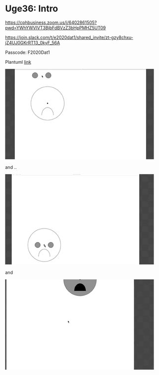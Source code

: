 # Uge36: Intro

https://cphbusiness.zoom.us/j/6402861505?pwd=YWhYWVlVT3BjbFdBVzZ3bHpPMHZ5UT09

https://join.slack.com/t/e2020dat1/shared_invite/zt-gzy8chxu-jZ4UJ0GKrRT13_0kyF_56A

Passcode: F2020Dat1

Plantuml [link](http://www.plantuml.com/plantuml/png/NPEnZjim38PtFqMsj5a2z0dI9kXI62tIeSseIAn3M1PLYieXz_Ids4UTuEt_VfBYRm8-934i4mOtcTZjDf79GaeOXcwtsoJXR2Kp52W4akEi79kNRcwucRWKluemNhD0AbWOlCUOe2S7dpul5eCLvO9VJcKRJYXuro6BRBtswnEA7aFLaJ18-sxH--s2_xDnMZ9iLQRYCoW9emc3rop7p3N45LuHM1ljir9Wk--UH9vOZo4O1fqnTXoOSgYR_w7tgWDzRoW9qmWQM1zj3sKz6FuO_gq3xRWcmX2pp8bwoWcMdkafVp6a1Avn_ZRwignN_9P5A3J6qQCTOVaSzKviXa6zTilAw-c-SixWmQpR_jm0l3gn9gnmcJ-nu0zuNCcmMueZF4hsge_ae49DitOgQnAz_wOtSfkt_8p0HeZJJ6SJ74rTrnqWkFV_umq0)

![](smiley.gif)

and ..

![](smileymove.gif)

and

![](smileymoving2.gif)
